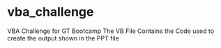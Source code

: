 # vba_challenge
VBA Challenge for GT Bootcamp
The VB File Contains the Code used to create the output shown in the PPT file
